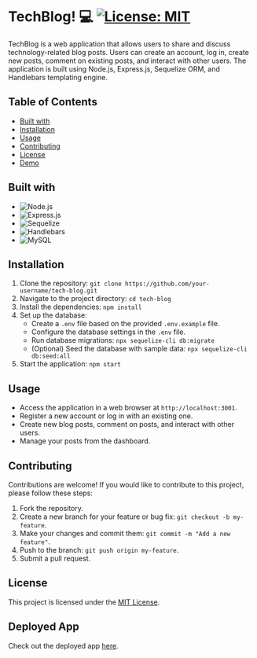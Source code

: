 # TechBlog! 💻 <span>[![License: MIT](https://img.shields.io/badge/License-MIT-yellow.svg)](https://opensource.org/licenses/MIT)


TechBlog is a web application that allows users to share and discuss technology-related blog posts. Users can create an account, log in, create new posts, comment on existing posts, and interact with other users. The application is built using Node.js, Express.js, Sequelize ORM, and Handlebars templating engine.

## Table of Contents

- [Built with](#buitwith)
- [Installation](#installation)
- [Usage](#usage)
- [Contributing](#contributing)
- [License](#license)
- [Demo](#demo)


## Built with
- ![Node.js](https://img.shields.io/badge/Node.js-14.x-green)
- ![Express.js](https://img.shields.io/badge/Express.js-4.x-blue)
- ![Sequelize](https://img.shields.io/badge/Sequelize-6.x-orange)
- ![Handlebars](https://img.shields.io/badge/Handlebars-4.x-yellow)
- ![MySQL](https://img.shields.io/badge/MySQL-8.x-blue)

## Installation 

1. Clone the repository: `git clone https://github.com/your-username/tech-blog.git`
2. Navigate to the project directory: `cd tech-blog`
3. Install the dependencies: `npm install`
4. Set up the database:
   - Create a `.env` file based on the provided `.env.example` file.
   - Configure the database settings in the `.env` file.
   - Run database migrations: `npx sequelize-cli db:migrate`
   - (Optional) Seed the database with sample data: `npx sequelize-cli db:seed:all`
5. Start the application: `npm start`

## Usage

- Access the application in a web browser at `http://localhost:3001`.
- Register a new account or log in with an existing one.
- Create new blog posts, comment on posts, and interact with other users.
- Manage your posts from the dashboard.

## Contributing

Contributions are welcome! If you would like to contribute to this project, please follow these steps:

1. Fork the repository.
2. Create a new branch for your feature or bug fix: `git checkout -b my-feature`.
3. Make your changes and commit them: `git commit -m "Add a new feature"`.
4. Push to the branch: `git push origin my-feature`.
5. Submit a pull request.

## License 

This project is licensed under the [MIT License](https://opensource.org/licenses/MIT).

## Deployed App
Check out the deployed app [here](https://calm-mesa-92198-1a0c8f2e67f9.herokuapp.com/).
